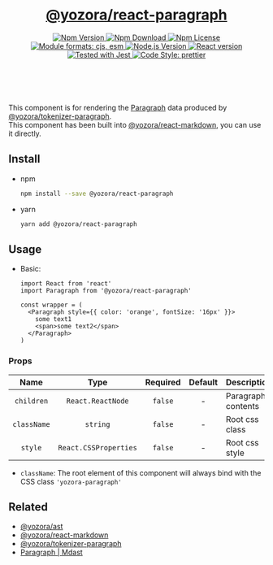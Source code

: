 <header>
  <h1 align="center">
    <a href="https://github.com/guanghechen/yozora-react/tree/master/packages/paragraph#readme">@yozora/react-paragraph</a>
  </h1>
  <div align="center">
    <a href="https://www.npmjs.com/package/@yozora/react-paragraph">
      <img
        alt="Npm Version"
        src="https://img.shields.io/npm/v/@yozora/react-paragraph.svg"
      />
    </a>
    <a href="https://www.npmjs.com/package/@yozora/react-paragraph">
      <img
        alt="Npm Download"
        src="https://img.shields.io/npm/dm/@yozora/react-paragraph.svg"
      />
    </a>
    <a href="https://www.npmjs.com/package/@yozora/react-paragraph">
      <img
        alt="Npm License"
        src="https://img.shields.io/npm/l/@yozora/react-paragraph.svg"
      />
    </a>
    <a href="#install">
      <img
        alt="Module formats: cjs, esm"
        src="https://img.shields.io/badge/module_formats-cjs%2C%20esm-green.svg"
      />
    </a>
    <a href="https://github.com/nodejs/node">
      <img
        alt="Node.js Version"
        src="https://img.shields.io/node/v/@yozora/react-paragraph"
      />
    </a>
    <a href="https://github.com/facebook/react">
      <img
        alt="React version"
        src="https://img.shields.io/npm/dependency-version/@yozora/react-paragraph/peer/react"
      />
    </a>
    <a href="https://github.com/facebook/jest">
      <img
        alt="Tested with Jest"
        src="https://img.shields.io/badge/tested_with-jest-9c465e.svg"
      />
    </a>
    <a href="https://github.com/prettier/prettier">
      <img
        alt="Code Style: prettier"
        src="https://img.shields.io/badge/code_style-prettier-ff69b4.svg?style=flat-square"
      />
    </a>
  </div>
</header>
<br/>

This component is for rendering the [Paragraph][@yozora/ast] data produced by
[@yozora/tokenizer-paragraph][].\
This component has been built into [@yozora/react-markdown][], you can use it directly.


## Install

* npm

  ```bash
  npm install --save @yozora/react-paragraph
  ```

* yarn

  ```bash
  yarn add @yozora/react-paragraph
  ```


## Usage

* Basic:

  ```tsx
  import React from 'react'
  import Paragraph from '@yozora/react-paragraph'

  const wrapper = (
    <Paragraph style={{ color: 'orange', fontSize: '16px' }}>
      some text1
      <span>some text2</span>
    </Paragraph>
  )
  ```

### Props

Name        | Type                  | Required  | Default | Description
:----------:|:---------------------:|:---------:|:-------:|:-------------
`children`  | `React.ReactNode`     | `false`   | -       | Paragraph contents
`className` | `string`              | `false`   | -       | Root css class
`style`     | `React.CSSProperties` | `false`   | -       | Root css style

* `className`: The root element of this component will always bind with the
  CSS class `'yozora-paragraph'`


## Related

* [@yozora/ast][]
* [@yozora/react-markdown][]
* [@yozora/tokenizer-paragraph][]
* [Paragraph | Mdast][mdast]


[@yozora/ast]: https://www.npmjs.com/package/@yozora/ast#paragraph
[@yozora/react-markdown]: https://www.npmjs.com/package/@yozora/react-markdown
[@yozora/tokenizer-paragraph]: https://www.npmjs.com/package/@yozora/tokenizer-paragraph
[mdast]: https://github.com/syntax-tree/mdast#paragraph

